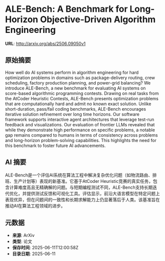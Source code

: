 # ALE-Bench: A Benchmark for Long-Horizon Objective-Driven Algorithm Engineering

**URL**: http://arxiv.org/abs/2506.09050v1

## 原始摘要

How well do AI systems perform in algorithm engineering for hard optimization
problems in domains such as package-delivery routing, crew scheduling, factory
production planning, and power-grid balancing? We introduce ALE-Bench, a new
benchmark for evaluating AI systems on score-based algorithmic programming
contests. Drawing on real tasks from the AtCoder Heuristic Contests, ALE-Bench
presents optimization problems that are computationally hard and admit no known
exact solution. Unlike short-duration, pass/fail coding benchmarks, ALE-Bench
encourages iterative solution refinement over long time horizons. Our software
framework supports interactive agent architectures that leverage test-run
feedback and visualizations. Our evaluation of frontier LLMs revealed that
while they demonstrate high performance on specific problems, a notable gap
remains compared to humans in terms of consistency across problems and
long-horizon problem-solving capabilities. This highlights the need for this
benchmark to foster future AI advancements.


## AI 摘要

ALE-Bench是一个评估AI系统在算法工程中解决复杂优化问题（如物流路由、排班、生产计划等）表现的新基准。它基于AtCoder Heuristic竞赛的真实任务，包含计算难度高且无精确解的问题。与短期编程测试不同，ALE-Bench支持长期迭代优化，并提供测试反馈和可视化工具。评估显示，前沿大语言模型在特定问题上表现优异，但在问题间的一致性和长期求解能力上仍显著落后于人类。该基准旨在推动AI在算法工程领域的进步。

## 元数据

- **来源**: ArXiv
- **类型**: 论文
- **保存时间**: 2025-06-11T12:00:58Z
- **目录日期**: 2025-06-11
